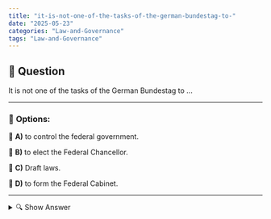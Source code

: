 ```yaml
---
title: "it-is-not-one-of-the-tasks-of-the-german-bundestag-to-"
date: "2025-05-23"
categories: "Law-and-Governance"
tags: "Law-and-Governance"
---
```


## 📌 **Question**

It is not one of the tasks of the German Bundestag to ...



---

### 📝 **Options:**

🔘 **A)** to control the federal government.

🔘 **B)** to elect the Federal Chancellor.

🔘 **C)** Draft laws.

🔘 **D)** to form the Federal Cabinet.

---

<details>
  <summary>🔍 Show Answer</summary>

  <p>
💡  <b>Correct Answer:</b>  d
  </p>
  <p>
    📖<b>Explanation:</b>
    
  </p>
</details>
